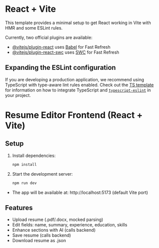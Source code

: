 # React + Vite

This template provides a minimal setup to get React working in Vite with HMR and some ESLint rules.

Currently, two official plugins are available:

- [@vitejs/plugin-react](https://github.com/vitejs/vite-plugin-react/blob/main/packages/plugin-react) uses [Babel](https://babeljs.io/) for Fast Refresh
- [@vitejs/plugin-react-swc](https://github.com/vitejs/vite-plugin-react/blob/main/packages/plugin-react-swc) uses [SWC](https://swc.rs/) for Fast Refresh

## Expanding the ESLint configuration

If you are developing a production application, we recommend using TypeScript with type-aware lint rules enabled. Check out the [TS template](https://github.com/vitejs/vite/tree/main/packages/create-vite/template-react-ts) for information on how to integrate TypeScript and [`typescript-eslint`](https://typescript-eslint.io) in your project.

# Resume Editor Frontend (React + Vite)

## Setup

1. Install dependencies:
   ```sh
   npm install
   ```

2. Start the development server:
   ```sh
   npm run dev
   ```

- The app will be available at: http://localhost:5173 (default Vite port)

## Features
- Upload resume (.pdf/.docx, mocked parsing)
- Edit fields: name, summary, experience, education, skills
- Enhance sections with AI (calls backend)
- Save resume (calls backend)
- Download resume as .json
